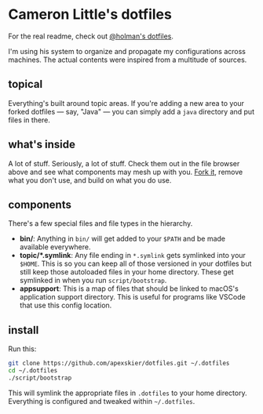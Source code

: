 # Cameron Little's dotfiles

For the real readme, check out [@holman's
dotfiles](https://github.com/holman/dotfiles).

I'm using his system to organize and propagate my configurations across
machines. The actual contents were inspired from a multitude of sources.

## topical

Everything's built around topic areas. If you're adding a new area to your
forked dotfiles — say, "Java" — you can simply add a `java` directory and put
files in there.

## what's inside

A lot of stuff. Seriously, a lot of stuff. Check them out in the file browser
above and see what components may mesh up with you.
[Fork it](https://github.com/apexskier/dotfiles/fork), remove what you don't
use, and build on what you do use.

## components

There's a few special files and file types in the hierarchy.

- **bin/**: Anything in `bin/` will get added to your `$PATH` and be made
  available everywhere.
- **topic/\*.symlink**: Any file ending in `*.symlink` gets symlinked into
  your `$HOME`. This is so you can keep all of those versioned in your dotfiles
  but still keep those autoloaded files in your home directory. These get
  symlinked in when you run `script/bootstrap`.
- **appsupport**: This is a map of files that should be linked to macOS's
  application support directory. This is useful for programs like VSCode that
  use this config location.

## install

Run this:

```sh
git clone https://github.com/apexskier/dotfiles.git ~/.dotfiles
cd ~/.dotfiles
./script/bootstrap
```

This will symlink the appropriate files in `.dotfiles` to your home directory.
Everything is configured and tweaked within `~/.dotfiles`.
